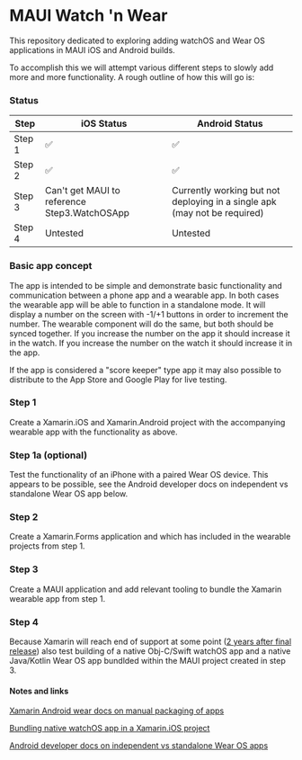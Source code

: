 # MAUI Watch 'n Wear
This repository dedicated to exploring adding watchOS and Wear OS applications in MAUI iOS and Android builds. 

To accomplish this we will attempt various different steps to slowly add more and more functionality. A rough outline of how this will go is:

### Status 
| Step   | iOS Status | Android Status |
|--------|------------|----------------|
| Step 1 | ✅         | ✅              |
| Step 2 | ✅         | ✅              |
| Step 3 | Can't get MAUI to reference Step3.WatchOSApp | Currently working but not deploying in a single apk (may not be required) |
| Step 4 | Untested         | Untested               |


### Basic app concept
The app is intended to be simple and demonstrate basic functionality and communication between a phone app and a wearable app. In both cases the wearable app will be able to function in a standalone mode. It will display a number on the screen with -1/+1 buttons in order to increment the number. The wearable component will do the same, but both should be synced together. If you increase the number on the app it should increase it in the watch. If you increase the number on the watch it should increase it in the app.

If the app is considered a "score keeper" type app it may also possible to distribute to the App Store and Google Play for live testing.

### Step 1
Create a Xamarin.iOS and Xamarin.Android project with the accompanying wearable app with the functionality as above.

### Step 1a (optional)
Test the functionality of an iPhone with a paired Wear OS device. This appears to be possible, see the Android developer docs on independent vs standalone Wear OS app below.

### Step 2
Create a Xamarin.Forms application and which has included in the wearable projects from step 1.

### Step 3
Create a MAUI application and add relevant tooling to bundle the Xamarin wearable app from step 1.

### Step 4
Because Xamarin will reach end of support at some point ([2 years after final release](https://dotnet.microsoft.com/en-us/platform/support/policy/xamarin)) also test building of a native Obj-C/Swift watchOS app and a native Java/Kotlin Wear OS app bundlded within the MAUI project created in step 3.





#### Notes and links
[Xamarin Android wear docs on manual packaging of apps](https://docs.microsoft.com/en-us/xamarin/android/wear/deploy-test/packaging?tabs=windows#manual-packaging)

[Bundling native watchOS app in a Xamarin.iOS project](https://github.com/xamarin/xamarin-macios/issues/10070)

[Android developer docs on independent vs standalone Wear OS apps](https://developer.android.com/training/wearables/apps/standalone-apps)

